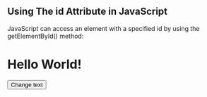 <!DOCTYPE html>
<html>
<body>

<h2>Using The id Attribute in JavaScript</h2>
<p>JavaScript can access an element with a specified id by using the getElementById() method:</p>

<h1 id="myHeader">Hello World!</h1>
<button onclick="displayResult()">Change text</button>

<script>
function displayResult() {
  document.getElementById("myHeader").innerHTML = "guyyaa gaari siifi yaa ta'u!";
} </script>

</body>
</html>

